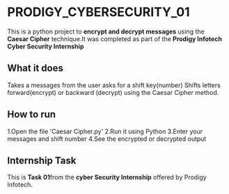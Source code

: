 # PRODIGY_CYBERSECURITY_01
This is a python project to **encrypt and decrypt messages** using the **Caesar Cipher** technique.It was completed as part of the **Prodigy Infotech Cyber Security Internship**

## What it does
Takes a messages from the user asks for a shift key(number) Shifts letters forward(encrypt) or backward (decrypt) using the Caesar Cipher method.

## How to run
1.Open the file 'Caesar Cipher.py'
2.Run it using Python
3.Enter your messages and shift number
4.See the encrypted or decrypted output

## Internship Task
This is **Task 01**from the **cyber Security Internship** offered by Prodigy Infotech.



